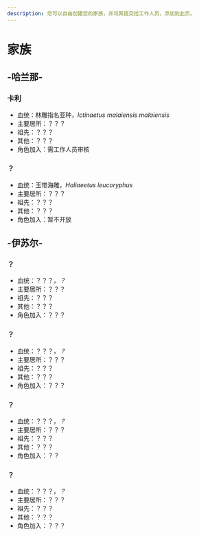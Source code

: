 ```yaml
---
description: 您可以自由创建您的家族，并将其提交给工作人员，添加到此页。
---
```


# 家族

## -哈兰那-

### 卡利

* 血统：林雕指名亚种，_Ictinaetus malaiensis malaiensis_
* 主要居所：？？？
* 祖先：？？？
* 其他：？？？
* 角色加入：需工作人员审核



### ？

* 血统：玉带海雕，_Haliaeetus leucoryphus_
* 主要居所：？？？
* 祖先：？？？
* 其他：？？？
* 角色加入：暂不开放

## -伊苏尔-

### ？

* 血统：？？？，_？_
* 主要居所：？？？
* 祖先：？？？
* 其他：？？？
* 角色加入：？？？



### ？

* 血统：？？？，_？_
* 主要居所：？？？
* 祖先：？？？
* 其他：？？？
* 角色加入：？？？



### ？

* 血统：？？？，_？_
* 主要居所：？？？
* 祖先：？？？
* 其他：？？？
* 角色加入：？？



### ？

* 血统：？？？，_？_
* 主要居所：？？？
* 祖先：？？？
* 其他：？？？
* 角色加入：？？？

